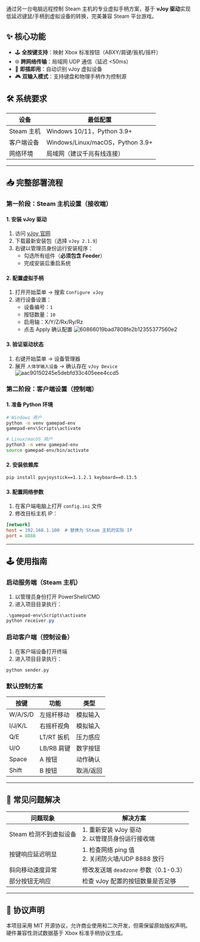 通过另一台电脑远程控制 Steam 主机的专业虚拟手柄方案，基于 **vJoy 驱动**实现低延迟键鼠/手柄到虚拟设备的转换，完美兼容 Steam 平台游戏。


## ✨ 核心功能
- 🕹️ **全按键支持**：映射 Xbox 标准按钮（ABXY/肩键/扳机/摇杆）
- 🌐 **跨网络传输**：局域网 UDP 通信（延迟 <50ms）
- 🔧 **即插即用**：自动识别 vJoy 虚拟设备
- 🎮 **双输入模式**：支持键盘和物理手柄作为控制源

## 🛠️ 系统要求
| 设备            | 最低配置                  |
|-----------------|--------------------------|
| Steam 主机      | Windows 10/11，Python 3.9+ |
| 客户端设备      | Windows/Linux/macOS，Python 3.9+ |
| 网络环境        | 局域网（建议千兆有线连接）|

---

## 📥 完整部署流程

### 第一阶段：Steam 主机设置（接收端）

#### 1. 安装 vJoy 驱动
1. 访问 [vJoy 官网](https://sourceforge.net/projects/vjoystick/)
2. 下载最新安装包（选择 `vJoy 2.1.9`）
3. 右键以管理员身份运行安装程序：
   - 勾选所有组件（**必须包含 Feeder**）
   - 完成安装后重启系统

#### 2. 配置虚拟手柄
1. 打开开始菜单 → 搜索 `Configure vJoy`
2. 进行设备设置：
   - 设备编号：`1`
   - 按钮数量：`10`
   - 启用轴：X/Y/Z/Rx/Ry/Rz
   - 点击 Apply 确认配置
![60866019bad7808fe2b12355377560e2](https://github.com/user-attachments/assets/2a039b15-54e3-4d29-a377-2437705c8b90)



#### 3. 验证驱动状态
1. 右键开始菜单 → 设备管理器
2. 展开 `人体学输入设备` → 确认存在 `vJoy Device`
![aac90150245e5debfd33c405eee4ccd5](https://github.com/user-attachments/assets/7ca7fc17-db87-4c0a-9947-0d11f3113cbf)


### 第二阶段：客户端设置（控制端）

#### 1. 准备 Python 环境
```bash
# Windows 用户
python -m venv gamepad-env
gamepad-env\Scripts\activate

# Linux/macOS 用户
python3 -m venv gamepad-env
source gamepad-env/bin/activate
```

#### 2. 安装依赖库
```bash
pip install pyvjoystick==1.1.2.1 keyboard==0.13.5
```

#### 3. 配置网络参数
1. 在客户端电脑上打开 `config.ini` 文件
2. 修改目标主机 IP：
```ini
[network]
host = 192.168.1.100  # 替换为 Steam 主机的实际 IP
port = 8888
```

---

## 🕹️ 使用指南

### 启动服务端（Steam 主机）
1. 以管理员身份打开 PowerShell/CMD
2. 进入项目目录执行：
```powershell
.\gamepad-env\Scripts\activate
python receiver.py
```

### 启动客户端（控制设备）
1. 在客户端设备打开终端
2. 进入项目目录执行：
```bash
python sender.py
```

### 默认控制方案
| 按键       | 功能        | 类型       |
|------------|-------------|------------|
| W/A/S/D    | 左摇杆移动  | 模拟输入   |
| I/J/K/L    | 右摇杆视角  | 模拟输入   |
| Q/E        | LT/RT 扳机  | 压力感应   |
| U/O        | LB/RB 肩键  | 数字按钮   |
| Space      | A 按钮      | 动作确认   |
| Shift      | B 按钮      | 取消/返回  |

---



## 🚨 常见问题解决

| 问题现象                  | 解决方案                     |
|--------------------------|----------------------------|
| Steam 检测不到虚拟设备    | 1. 重新安装 vJoy 驱动<br>2. 以管理员身份运行接收端 |
| 按键响应延迟明显          | 1. 检查网络 ping 值<br>2. 关闭防火墙/UDP 8888 放行 |
| 斜向移动速度异常          | 修改发送端 `deadzone` 参数（0.1-0.3） |
| 部分按钮无响应            | 检查 vJoy 配置的按钮数量是否足够 |

---

## 📄 协议声明
本项目采用 MIT 开源协议，允许商业使用和二次开发，但需保留原始版权声明。硬件兼容性测试数据基于 Xbox 标准手柄协议生成。

